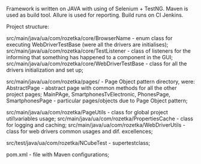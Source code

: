 Framework is written on JAVA with using of Selenium + TestNG. Maven is used as build tool. Allure is used for reporting. Build runs on CI Jenkins.

Project structure:

src/main/java/ua/com/rozetka/core/BrowserName - enum class for executing WebDriverTestBase (were all the drivers are initialises);
src/main/java/ua/com/rozetka/core/TestListener - class of listeners for the informing that something has happened to a component in the GUI;
src/main/java/ua/com/rozetka/core/WebDriverTestBase - class for all the drivers initialization and set up;

src/main/java/ua/com/rozetka/pages/ - Page Object pattern directory, were:
      AbstractPage - abstract page with common methods for all the other project pages;
      MainPAge, SmartphonesTvElectronic, PhonesPage, SmartphonesPage - particular pages/objects due to Page Object pattern;
      
src/main/java/ua/com/rozetka/PageUtils - class for global project util\variables usage;
src/main/java/ua/com/rozetka/PropertiesCache - class for logging and caching;
src/main/java/ua/com/rozetka/WebDriverUtils - class for web drivers common usages and dif. excellences;

src/test/java/ua/com/rozetka/NCubeTest - supertestclass;

pom.xml - file with Maven configurations;
